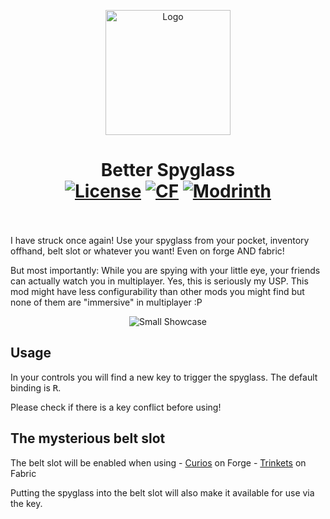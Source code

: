 <p align="center" style="text-align: center"><img src="https://raw.githubusercontent.com/Peatral/Better-Spyglass/refs/heads/mc1.20.1/dev/common/src/main/resources/assets/better_spyglass/icon.png" alt="Logo" width="200"></p>
<h1 align="center" style="text-align: center">Better Spyglass<br>
<a href="https://github.com/Peatral/Better-Spyglass/blob/master/LICENSE"><img src="https://img.shields.io/github/license/Peatral/Better-Spyglass?style=flat&color=900c3f" alt="License"></a>
<a href="https://www.curseforge.com/minecraft/mc-mods/better-spyglass"><img src="http://cf.way2muchnoise.eu/1224595.svg" alt="CF"></a>
<a href="https://modrinth.com/mod/better_spyglass"><img src="https://img.shields.io/modrinth/dt/better_spyglass?logo=modrinth&label=&suffix=%20&style=flat&color=242629&labelColor=5ca424&logoColor=1c1c1c" alt="Modrinth"></a>
<br><br>
</h1>
<p>
I have struck once again! Use your spyglass from your pocket, inventory offhand, belt slot or whatever you want! Even on forge AND fabric!

But most importantly: While you are spying with your little eye, your friends can actually watch you in multiplayer. Yes, this is seriously my USP.
This mod might have less configurability than other mods you might find but none of them are "immersive" in multiplayer :P
</p>
<p align="center" style="text-align: center"><img src="https://cdn.modrinth.com/data/PFXsBnJl/images/d2d7e25bfa12d067ebd61561884cc5d5232f44af.webp" alt="Small Showcase">
</p>
<h2>Usage</h2>
In your controls you will find a new key to trigger the spyglass. The default binding is <kbd>R</kbd>.

Please check if there is a key conflict before using!

<h2>The mysterious belt slot</h2>
The belt slot will be enabled when using
- <a href="https://modrinth.com/mod/curios">Curios</a> on Forge
- <a href="https://modrinth.com/mod/trinkets">Trinkets</a> on Fabric

Putting the spyglass into the belt slot will also make it available for use via the key.
